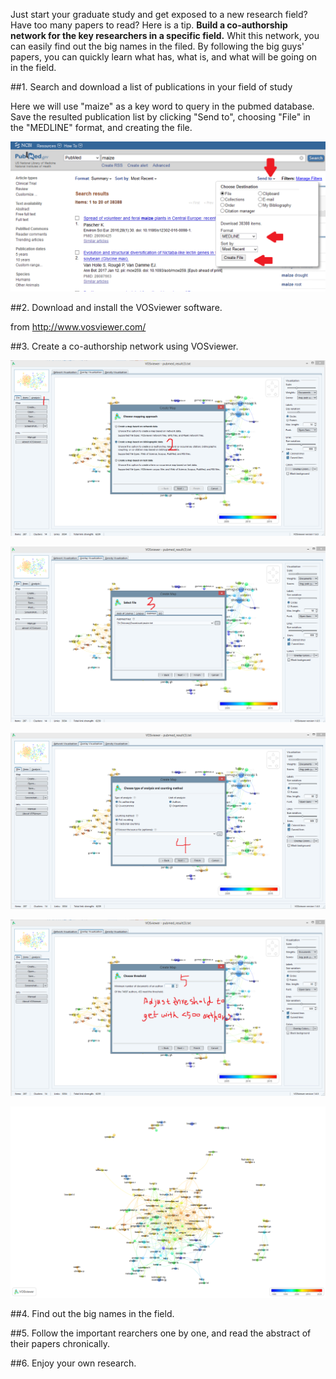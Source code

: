 Just start your graduate study and get exposed to a new research field? Have too many papers to read? Here is a tip. <B>Build a co-authorship network for the key researchers in a specific field.</B> Whit this network, you can easily find out the big names in the filed. By following the big guys' papers, you can quickly learn what has, what is, and what will be going on in the field. 

##1. Search and download a list of publications in your field of study

Here we will use "maize" as a key word to query in the pubmed database. Save the resulted publication list by clicking "Send to", choosing "File" in the "MEDLINE" format, and creating the file.

![alt text](https://github.com/Arabinet/Introduction-to-Bioinformatics/blob/master/files/pubmed_search_maize.png "PubMed")

##2. Download and install the VOSviewer software.

from http://www.vosviewer.com/

##3. Create a co-authorship network using VOSviewer.

![alt text](https://github.com/Arabinet/Introduction-to-Bioinformatics/blob/master/files/P1.png "Step 1")

![alt text](https://github.com/Arabinet/Introduction-to-Bioinformatics/blob/master/files/P2.png "Step 2")

![alt text](https://github.com/Arabinet/Introduction-to-Bioinformatics/blob/master/files/P3.png "Step 3")

![alt text](https://github.com/Arabinet/Introduction-to-Bioinformatics/blob/master/files/P4.png "Step 4")

![alt text](https://github.com/Arabinet/Introduction-to-Bioinformatics/blob/master/files/P5.png "Step 5")


##4. Find out the big names in the field.

##5. Follow the important rearchers one by one, and read the abstract of their papers chronically. 

##6. Enjoy your own research.



